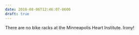 ```yaml
---
date: 2018-08-06T12:46:07-0600
draft: true
---
```




There are no bike racks at the Minneapolis Heart Institute. Irony!




